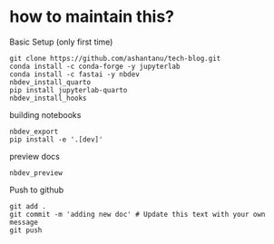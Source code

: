 # how to maintain this?

Basic Setup (only first time)
```
git clone https://github.com/ashantanu/tech-blog.git
conda install -c conda-forge -y jupyterlab
conda install -c fastai -y nbdev
nbdev_install_quarto
pip install jupyterlab-quarto
nbdev_install_hooks
```

building notebooks
```
nbdev_export
pip install -e '.[dev]'
```

preview docs
```
nbdev_preview
```

Push to github
```
git add .
git commit -m 'adding new doc' # Update this text with your own message
git push
```